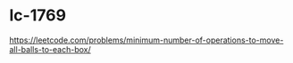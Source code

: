 # lc-1769

https://leetcode.com/problems/minimum-number-of-operations-to-move-all-balls-to-each-box/